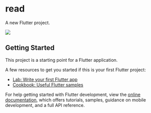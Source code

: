 # read

A new Flutter project.

![](https://raw.githubusercontent.com/CooperHash/ImageBase/master/readapp-main-show.jpg?token=GHSAT0AAAAAABYZWSWHDBMJIPHBDLQI6LYSZBAHBRQ)

## Getting Started

This project is a starting point for a Flutter application.

A few resources to get you started if this is your first Flutter project:

- [Lab: Write your first Flutter app](https://docs.flutter.dev/get-started/codelab)
- [Cookbook: Useful Flutter samples](https://docs.flutter.dev/cookbook)

For help getting started with Flutter development, view the
[online documentation](https://docs.flutter.dev/), which offers tutorials,
samples, guidance on mobile development, and a full API reference.
